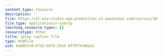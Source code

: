 ```yaml
---
content_type: resource
description: ''
file: https://ol-ocw-studio-app-production.s3.amazonaws.com/courses/18-01sc-single-variable-calculus-fall-2010/6a8053c087d250f825e50f7973c08aa1_aar099Xh5W4.srt
file_type: application/x-subrip
learning_resource_types: []
resourcetype: Other
title: 3play caption file
type: OCWFile
uid: 6a8053c0-87d2-50f8-25e5-0f7973c08aa1
---
```

